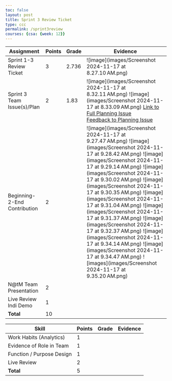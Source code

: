```yaml
---
toc: false
layout: post
title: Sprint 3 Review Ticket
type: ccc
permalink: /sprint3review
courses: {csa: {week: 12}}
---
```


| **Assignment**                | **Points**    | **Grade** | **Evidence** |
|-------------------------------|---------------|-----------|--------------|
| Sprint 1-3 Review Ticket      | 3             |    2.736       |        ![image](images/Screenshot 2024-11-17 at 8.27.10 AM.png)      |
| Sprint 3 Team Issue(s)/Plan   | 2             |      1.83     |       ![image](images/Screenshot 2024-11-17 at 8.32.11 AM.png) ![image](images/Screenshot 2024-11-17 at 8.33.09 AM.png)  [Link to Full Planning Issue](https://github.com/CSA-Project-Managment/CSA-Project-Managment-Backend/issues/1) <br> [Feedback to Planning Issue](https://github.com/CSA-Project-Managment/CSA-Project-Managment-Backend/issues/1#issuecomment-2430077001)   |
| Beginning-2-End Contribution  | 2             |           |      ![image](images/Screenshot 2024-11-17 at 9.27.47 AM.png)  ![image](images/Screenshot 2024-11-17 at 9.28.42 AM.png)   ![image](images/Screenshot 2024-11-17 at 9.29.14 AM.png) ![image](images/Screenshot 2024-11-17 at 9.30.02 AM.png) ![image](images/Screenshot 2024-11-17 at 9.30.35 AM.png) ![image](images/Screenshot 2024-11-17 at 9.31.04 AM.png) ![image](images/Screenshot 2024-11-17 at 9.31.37 AM.png) ![image](images/Screenshot 2024-11-17 at 9.32.37 AM.png) ![image](images/Screenshot 2024-11-17 at 9.34.14 AM.png) ![image](images/Screenshot 2024-11-17 at 9.34.47 AM.png) ![images](images/Screenshot 2024-11-17 at 9.35.20 AM.png) |
| N@tM Team Presentation        | 2             |           |              |
| Live Review Indi Demo         | 1             |           |              |
| **Total**                     | 10            |           |              |

| **Skill**                  | **Points**    | **Grade** | **Evidence** |
|----------------------------|---------------|-----------|--------------|
| Work Habits (Analytics)    | 1             |           |              |
| Evidence of Role in Team   | 1             |           |              | 
| Function / Purpose Design  | 1             |           |              | 
| Live Review                | 2             |           |              | 
| **Total**                  | 5             |           |              |